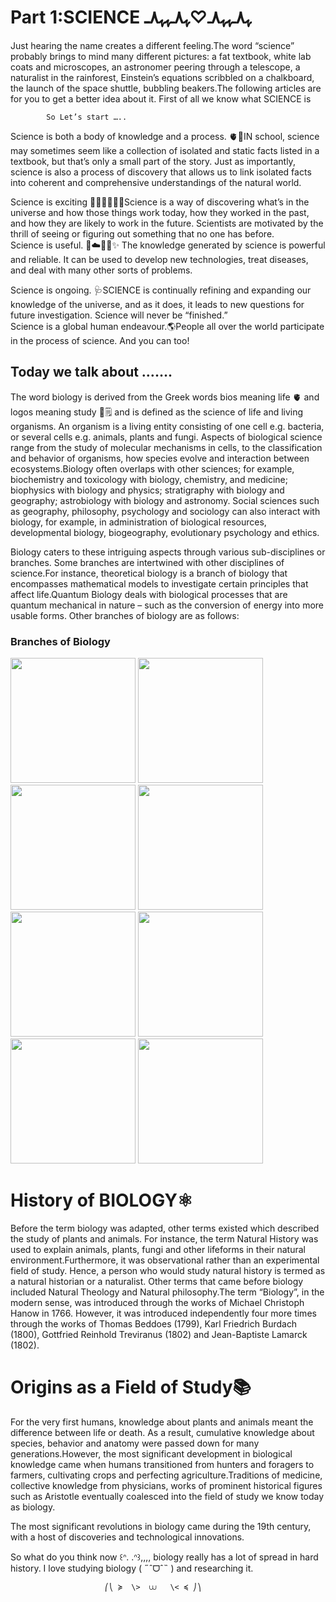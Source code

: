 # Part 1:SCIENCE ﮩ٨ـﮩﮩ٨ـ♡ﮩ٨ـﮩﮩ٨ـ

Just hearing the name creates a different feeling.The word “science” probably brings to mind many different pictures: a fat textbook, white lab coats and microscopes, an astronomer peering through a telescope, a naturalist in the rainforest, Einstein’s equations scribbled on a chalkboard, the launch of the space shuttle, bubbling beakers.The following articles are for you to get a better idea about it. First of all we know what SCIENCE is

            So Let’s start …..

Science is both a body of knowledge and a process. 🫀🧠IN school, science may sometimes seem like a collection of isolated and static facts listed in a textbook, but that’s only a small part of the story. Just as importantly, science is also a process of discovery that allows us to link isolated facts into coherent and comprehensive understandings of the natural world.

Science is exciting 🧪🔬🧬👨🏻‍🔬Science is a way of discovering what’s in the universe and how those things work today, how they worked in the past, and how they are likely to work in the future. Scientists are motivated by the thrill of seeing or figuring out something that no one has before.  
Science is useful. 🤍☁️🌿🍃✨️ The knowledge generated by science is powerful and reliable. It can be used to develop new technologies, treat diseases, and deal with many other sorts of problems.

Science is ongoing. 🩺SCIENCE is continually refining and expanding our knowledge of the universe, and as it does, it leads to new questions for future investigation. Science will never be “finished.”  
Science is a global human endeavour.🌎People all over the world participate in the process of science. And you can too\!

## Today we talk about …….

The word biology is derived from the Greek words bios meaning life 🫀 and logos meaning study 📓🗒 and is defined as the science of life and living organisms. An organism is a living entity consisting of one cell e.g. bacteria, or several cells e.g. animals, plants and fungi. Aspects of biological science range from the study of molecular mechanisms in cells, to the classification and behavior of organisms, how species evolve and interaction between ecosystems.Biology often overlaps with other sciences; for example, biochemistry and toxicology with biology, chemistry, and medicine; biophysics with biology and physics; stratigraphy with biology and geography; astrobiology with biology and astronomy. Social sciences such as geography, philosophy, psychology and sociology can also interact with biology, for example, in administration of biological resources, developmental biology, biogeography, evolutionary psychology and ethics.

Biology caters to these intriguing aspects through various sub-disciplines or branches. Some branches are intertwined with other disciplines of science.For instance, theoretical biology is a branch of biology that encompasses mathematical models to investigate certain principles that affect life.Quantum Biology deals with biological processes that are quantum mechanical in nature – such as the conversion of energy into more usable forms. Other branches of biology are as follows:

### Branches of Biology

<p>
    <img src="Images/image 1.png" style="display:inline-block; width:200px;">
    <img src="Images/image 2.png" style="display:inline-block; width:200px;">
    <img src="Images/image 3.png" style="display:inline-block; width:200px;">
    <img src="Images/image 4.png" style="display:inline-block; width:200px;">
    <img src="Images/image 5.png" style="display:inline-block; width:200px;">
    <img src="Images/image 6.png" style="display:inline-block; width:200px;">
    <img src="Images/image 7.png" style="display:inline-block; width:200px;">
    <img src="Images/image 8.png" style="display:inline-block; width:200px;">  
</p>

# History of BIOLOGY⚛

Before the term biology was adapted, other terms existed which described the study of plants and animals. For instance, the term Natural History was used to explain animals, plants, fungi and other lifeforms in their natural environment.Furthermore, it was observational rather than an experimental field of study. Hence, a person who would study natural history is termed as a natural historian or a naturalist. Other terms that came before biology included Natural Theology and Natural philosophy.The term “Biology”, in the modern sense, was introduced through the works of Michael Christoph Hanow in 1766. However, it was introduced independently four more times through the works of Thomas Beddoes (1799), Karl Friedrich Burdach (1800), Gottfried Reinhold Treviranus (1802) and Jean-Baptiste Lamarck (1802).

# Origins as a Field of Study📚

For the very first humans, knowledge about plants and animals meant the difference between life or death. As a result, cumulative knowledge about species, behavior and anatomy were passed down for many generations.However, the most significant development in biological knowledge came when humans transitioned from hunters and foragers to farmers, cultivating crops and perfecting agriculture.Traditions of medicine, collective knowledge from physicians, works of prominent historical figures such as Aristotle eventually coalesced into the field of study we know today as biology.

The most significant revolutions in biology came during the 19th century, with a host of discoveries and technological innovations.

So what do you think now ꒰ᐢ. .ᐢ꒱,,,, biology really has a lot of spread in hard history. I love studying biology ( ˶ˆᗜˆ˵ ) and researching it.

                         ⎛⎝ ≽  \>  ⩊   \< ≼ ⎠⎞

